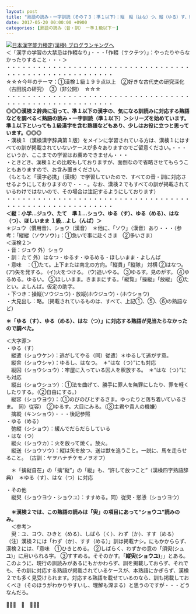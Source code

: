 ```yaml
---
layout: post
title: "熟語の読み・一字訓読（その７３：準１以下）：縦　縦（はな）つ、縱（ゆる）す、縦（ゆる）める"
date: 2017-05-20 00:00:00 +0900
categories: [熟語の読み（音・訓）　ー準１級以下－]
---
```


[![](/syuusyuu9701/assets/images/熟語の読み・一字訓読（その７３：準１以下）：縦-縦（はな）つ、縱（ゆる）す、縦（ゆる）める-br_c_3028_1.gif)](http://blog.with2.net/link.php?1659096:3028 "日本漢字能力検定(漢検) ブログランキングへ")[日本漢字能力検定(漢検) ブログランキングへ](http://blog.with2.net/link.php?1659096:3028)  
＜「漢字の学習の大禁忌は作輟なり」・・・「作輟（サクテツ）」：やったりやらなかったりすること・・・＞  
・・・・・・・・・・・・・・・・・・・・・・・・・・・・・・・・・・・・・・・・・・・・・・・・・・・・・・・・・  
☆☆☆今年のテーマ：①漢検１級１９９点以上　②好きな古代史の研究深化（古田説の研究）　③（非公開）　☆☆☆　　  
・・・・・・・・・・・・・・・・・・・・・・・・・・・・・・・・・・・・・・・・・・・・・・・・・・・・・・・・・  
**◎◎◎漢検２辞典に沿って、準１以下の漢字の、気になる訓読みに対応する熟語などを調べる＜熟語の読み・一字訓読（準１以下）＞シリーズを始めています。準１以下といっても１級漢字を含む熟語などもあり、少しはお役に立つと思っています。◎◎◎**  
・漢検１（漢検漢字辞典第１版）をメインに学習されている方は、漢検１にはすべての訓が掲載されていないケースが多々ありますのでご留意ください。・・・というか、ここまでの学習はお薦めできません・・・  
・ときどき、漢検１との比較もしておりますが、面倒なので省略させてもらうこともありますので、お含み置きください。  
（もともと「漢字必携」（漢検）で学習していたので、すべての音・訓に対応させるようにしておりますので・・・。なお、漢検２でもすべての訓が掲載されているわけではないので、その場合は注記するようにしております）  
・・・・・・・・・・・・・・・・・・・・・・・・・・・・・・・・・・・・・・・・・・・・・・・・・・・・・・・・・  
**＜縦：小学…ジュウ、たて　準１…ショウ、ゆる（す）、ゆる（める）、はな（つ）、ほしいまま １級…よし（んば）＞**  
＊ジュウ（慣用音）、ショウ（漢音）　＊他に、「ソウ」（漢音）あり・・・（参考：「縦縱（ソウソウ）」：①急いで事に赴くさま　②多いさま）  
＜漢検２＞  
・音：ジュウ 外）ショウ　  
・訓：たて 外）はなつ・ゆるす・ゆるめる・ほしいまま・よしんば  
・意味　：①たて。上下または南北の方向。「縦貫」「縦隊」 対横 ②はなつ。 (ア)矢を発する。 (イ)火をつける。 (ウ)追いやる。 ③ゆるす。見のがす。 ④ゆるめる。ゆるい。 ⑤ほしいまま。きままにする。「縦覧」「操縦」「放縦」 ⑥たとい。よしんば。仮定の助字。  
・下つき：操縦(ソウジュウ)・放縦(ホウジュウ)・(ホウショウ)  
・大見出し：略。（掲載されているものは、すべて、上記①、⑤、⑥の熟語など）  
  
**＊「ゆる（す）、ゆる（める）、はな（つ）」に対応する熟語が見当たらなかったので調べた。**  
  
＜大字源＞  
・ゆる（す）  
　縱遣（ショウケン）：逃がしてやる（同）従遣）＊ゆるして逃がす意。  
　縦舎（ショウシャ）：ゆるし、はなつ。　＊“はな（つ）”にも対応  
　縦囚（ショウシュウ）：牢屋に入っている囚人を釈放する。　＊“はな（つ）”にも対応  
　縦出（ショウシュツ）：①法を曲げて、勝手に罪人を無罪にしたり、罪を軽くしたりする。（②自由にする。）  
　縦容（ショウヨウ）：（①のびのびとするさま。ゆったりと落ち着いているさま。　同）従容）　②ゆるす。大目にみる。（③主君や貴人の機嫌）  
　擒縱（キンショウ）・・・後記参照  
・ゆる（める）  
　弛縦（シショウ）：緩んでだらだらしている　  
・はな（つ）  
　縱火（ショウカ）：火を放って焼く。放火。  
　縦送（ショウソウ）：縦は矢を放つ、送は獣を追うこと。一説に、馬を走らせること。　（古訓：ヤヲハナチケモノヲオフ）  
  
　＊「擒縦自在」の「擒“縦”」の「縦」も、“許して放つこと”（漢検四字熟語辞典）　＊ゆる（す）、はな（つ）に対応  
  
・その他  
　縦臾（ショウヨウ・ショウユ）：すすめる。同）従臾・慫慂（ショウヨウ）　  
　  
　**＊漢検２では、この熟語の読みは「臾」の項目にあって“ショウユ”読みのみ。**  
　＜参考＞  
　臾：ユ、ヨウ、ひきと（める）、しばら（く）、わず（か）、すす（める）　  
（注）漢検２には「わず（か）、すす（める）」訓は掲載ナシ。にもかかららず、漢検２には、「意味　①ひきとめる。 ②しばらく、わずかの意の「須臾(シュユ)」に用いられる字。 ③すすめる。そそのかす。「**縦臾(ショウユ)**」」とある。このように、現行の訓読みがあるにもかかわらず、訓を掲載しておらず、それでも、その訓に対応する熟語が掲載されているケースが、本熟語にかぎらず、漢検２でも多く見受けられます。対応する熟語を載せているのなら、訓も掲載しておくべき（そのほうがわかりやすいし、理解も深まる）と思うのですが・・・どうなんだろ。  
  
👋👋👋　🐔　👋👋👋